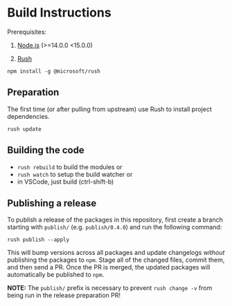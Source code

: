 # Build Instructions

Prerequisites: 
1. [Node.js](https://nodejs.org/en/download/) (>=14.0.0 <15.0.0)

2. [Rush](https://rushjs.io/pages/intro/welcome/) 

```
npm install -g @microsoft/rush
```

## Preparation

The first time (or after pulling from upstream) use Rush to install project
dependencies.

```
rush update 
```

## Building the code

 - `rush rebuild` to build the modules
 or
 - `rush watch` to setup the build watcher 
 or
 - in VSCode, just build (ctrl-shift-b)

## Publishing a release

To publish a release of the packages in this repository, first create a branch
starting with `publish/` (e.g. `publish/0.4.0`) and run the following command:

```
rush publish --apply
```

This will bump versions across all packages and update changelogs *without*
publishing the packages to `npm`.  Stage all of the changed files, commit them,
and then send a PR.  Once the PR is merged, the updated packages will
automatically be published to `npm`.

**NOTE:** The `publish/` prefix is necessary to prevent `rush change -v` from
being run in the release preparation PR!
